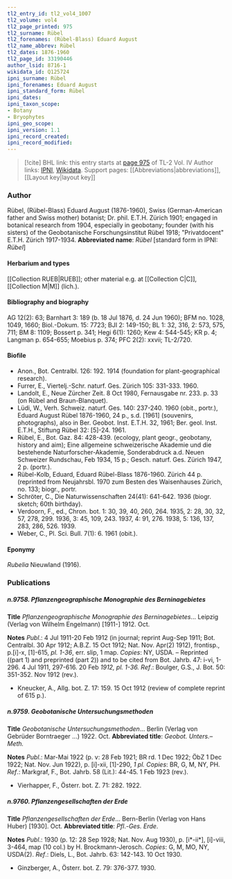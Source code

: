 ```yaml
---
tl2_entry_id: tl2_vol4_1007
tl2_volume: vol4
tl2_page_printed: 975
tl2_surname: Rübel
tl2_forenames: (Rübel-Blass) Eduard August
tl2_name_abbrev: Rübel
tl2_dates: 1876-1960
tl2_page_id: 33190446
author_lsid: 8716-1
wikidata_id: Q125724
ipni_surname: Rübel
ipni_forenames: Eduard August
ipni_standard_form: Rübel
ipni_dates: 
ipni_taxon_scope: 
- Botany
- Bryophytes
ipni_geo_scope: 
ipni_version: 1.1
ipni_record_created: 
ipni_record_modified:
---
```


> [!cite] BHL link: this entry starts at [page 975](https://www.biodiversitylibrary.org/page/33190446) of TL-2 Vol. IV
> Author links: [IPNI](https://www.ipni.org/a/8716-1), [Wikidata](https://www.wikidata.org/wiki/Q125724). Support pages: [[Abbreviations|abbreviations]], [[Layout key|layout key]]

### Author

Rübel, (Rübel-Blass) Eduard August (1876-1960), Swiss (German-American father and Swiss mother) botanist; Dr. phil. E.T.H. Zürich 1901; engaged in botanical research from 1904, especially in geobotany; founder (with his sisters) of the Geobotanische Forschungsinstitut Rübel 1918; "Privatdocent" E.T.H. Zürich 1917-1934. 
**Abbreviated name**: *Rübel* \[standard form in IPNI: *Rübel*\]

#### Herbarium and types

[[Collection RUEB|RUEB]]; other material e.g. at [[Collection C|C]], [[Collection M|M]] (lich.).

#### Bibliography and biography

AG 12(2): 63; Barnhart 3: 189 (b. 18 Jul 1876, d. 24 Jun 1960); BFM no. 1028, 1049, 1660; Biol.-Dokum. 15: 7723; BJI 2: 149-150; BL 1: 32, 316, 2: 573, 575, 711; BM 8: 1109; Bossert p. 341; Hegi 6(1): 1260; Kew 4: 544-545; KR p. 4; Langman p. 654-655; Moebius p. 374; PFC 2(2): xxvii; TL-2/720.

#### Biofile

- Anon., Bot. Centralbl. 126: 192. 1914 (foundation for plant-geographical research).
- Furrer, E., Viertelj.-Schr. naturf. Ges. Zürich 105: 331-333. 1960.
- Landolt, E., Neue Zürcher Zeit. 8 Oct 1980, Fernausgabe nr. 233. p. 33 (on Rübel and Braun-Blanquet).
- Lüdi, W., Verh. Schweiz. naturf. Ges. 140: 237-240. 1960 (obit., portr.), Eduard August Rübel 1876-1960, 24 p., s.d. \[1961\] (souvenirs, photographs), also in Ber. Geobot. Inst. E.T.H. 32, 1961; Ber. geol. Inst. E.T.H., Stiftung Rübel 32: \[5\]-24. 1961.
- Rübel, E., Bot. Gaz. 84: 428-439. (ecology, plant geogr., geobotany, history and aim); Eine allgemeine schweizerische Akademie und die bestehende Naturforscher-Akademie, Sonderabdruck a.d. Neuen Schweizer Rundschau, Feb 1934, 15 p.; Gesch. naturf. Ges. Zürich 1947, 2 p. (portr.).
- Rübel-Kolb, Eduard, Eduard Rübel-Blass 1876-1960. Zürich 44 p. (reprinted from Neujahrsbl. 1970 zum Besten des Waisenhauses Zürich, no. 133; biogr., portr.
- Schröter, C., Die Naturwissenschaften 24(41): 641-642. 1936 (biogr. sketch; 60th birthday).
- Verdoorn, F., ed., Chron. bot. 1: 30, 39, 40, 260, 264. 1935, 2: 28, 30, 32, 57, 278, 299. 1936, 3: 45, 109, 243. 1937, 4: 91, 276. 1938, 5: 136, 137, 283, 286, 526. 1939.
- Weber, C., Pl. Sci. Bull. 7(1): 6. 1961 (obit.).

#### Eponymy

*Rubelia* Nieuwland (1916).

### Publications

##### n.9758. Pflanzengeographische Monographie des Berninagebietes

**Title**
*Pflanzengeographische Monographie des Berninagebietes*... Leipzig (Verlag von Wilhelm Engelmann) \[1911-\] 1912. Oct.

**Notes**
*Publ*.: 4 Jul 1911-20 Feb 1912 (in journal; reprint Aug-Sep 1911; Bot. Centralbl. 30 Apr 1912; A.B.Z. 15 Oct 1912; Nat. Nov. Apr(2) 1912), frontisp., p.\[i\]-x, \[1\]-615, *pl. 1-36*, err. slip, 1 map. *Copies*: NY, USDA. – Reprinted ((part 1) and preprinted (part 2)) and to be cited from Bot. Jahrb. 47: i-vi, 1-296. 4 Jul 1911, 297-616. 20 Feb *1912, pl. 1-36.*
*Ref*.: Boulger, G.S., J. Bot. 50: 351-352. Nov 1912 (rev.).
- Kneucker, A., Allg. bot. Z. 17: 159. 15 Oct 1912 (review of complete reprint of 615 p.).

##### n.9759. Geobotanische Untersuchungsmethoden

**Title**
*Geobotanische Untersuchungsmethoden*... Berlin (Verlag von Gebrüder Borntraeger ...) 1922. Oct.
**Abbreviated title**: *Geobot. Unters.–Meth.*

**Notes**
*Publ*.: Mar-Mai 1922 (p. v: 28 Feb 1921; BR rd. 1 Dec 1922; ÖbZ 1 Dec 1922; Nat. Nov. Jun 1922), p. \[i\]-xii, \[1\]-290, *1 pl. Copies*: BR, G, M, NY, PH.
*Ref*.: Markgraf, F., Bot. Jahrb. 58 (Lit.): 44-45. 1 Feb 1923 (rev.).
- Vierhapper, F., Österr. bot. Z. 71: 282. 1922.

##### n.9760. Pflanzengesellschaften der Erde

**Title**
*Pflanzengesellschaften der Erde*... Bern-Berlin (Verlag von Hans Huber) \[1930\]. Oct.
**Abbreviated title**: *Pfl*.-*Ges. Erde*.

**Notes**
*Publ*.: 1930 (p. 12: 28 Sep 1928; Nat. Nov. Aug 1930), p. \[i\*-ii\*\], \[i\]-viii, 3-464, map (10 col.) by H. Brockmann-Jerosch. *Copies*: G, M, MO, NY, USDA(2).
*Ref*.: Diels, L., Bot. Jahrb. 63: 142-143. 10 Oct 1930.
- Ginzberger, A., Österr. bot. Z. 79: 376-377. 1930.

